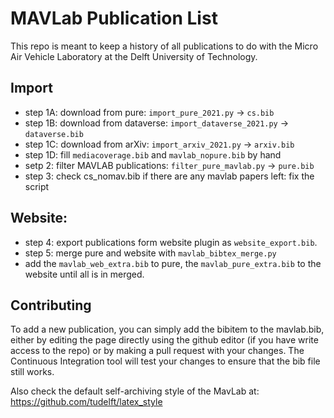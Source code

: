# MAVLab Publication List
This repo is meant to keep a history of all publications to do with the Micro Air Vehicle Laboratory at the Delft University of Technology.

## Import

 - step 1A: download from pure: ```import_pure_2021.py```    -> ```cs.bib```
 - step 1B: download from dataverse: ```import_dataverse_2021.py```    -> ```dataverse.bib```
 - step 1C: download from arXiv: ```import_arxiv_2021.py```    -> ```arxiv.bib```
 - step 1D: fill ```mediacoverage.bib``` and ```mavlab_nopure.bib``` by hand
 - setp 2: filter MAVLAB publications: ```filter_pure_mavlab.py```  -> ```pure.bib```
 - step 3: check cs_nomav.bib if there are any mavlab papers left: fix the script

## Website:

 - step 4: export publications form website plugin as ```website_export.bib```.
 - step 5: merge pure and website with ```mavlab_bibtex_merge.py```
 - add the ```mavlab_web_extra.bib``` to pure, the ```mavlab_pure_extra.bib``` to the website until all is in merged.

## Contributing
To add a new publication, you can simply add the bibitem to the mavlab.bib, either by editing the page directly using the github editor (if you have write access to the repo) or by making a pull request with your changes. The Continuous Integration tool will test your changes to ensure that the bib file still works.

Also check the default self-archiving style of the MavLab at: https://github.com/tudelft/latex_style
